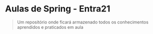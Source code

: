 # Aulas de Spring - Entra21

>Um repositório onde ficará armazenado todos os conhecimentos aprendidos e praticados em aula


